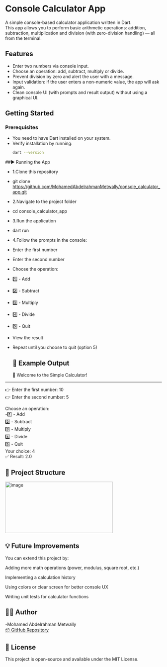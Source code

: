 # Console Calculator App

A simple console-based calculator application written in Dart.  
This app allows you to perform basic arithmetic operations: addition, subtraction, multiplication and division (with zero-division handling) — all from the terminal.

## Features

- Enter two numbers via console input.  
- Choose an operation: add, subtract, multiply or divide.  
- Prevent division by zero and alert the user with a message.  
- Input validation: if the user enters a non-numeric value, the app will ask again.  
- Clean console UI (with prompts and result output) without using a graphical UI.

## Getting Started

### Prerequisites

- You need to have Dart installed on your system.  
- Verify installation by running:  
  ```bash
  dart --version

##▶️ Running the App
- 1.Clone this repository
- git clone https://github.com/MohamedAbdelrahmanMetwally/console_calculator_app.git
- 2.Navigate to the project folder
- cd console_calculator_app
- 3.Run the application
- dart run
- 4.Follow the prompts in the console:

- Enter the first number

- Enter the second number

- Choose the operation:
- 1️⃣ - Add
- 2️⃣ - Subtract
- 3️⃣ - Multiply
- 4️⃣ - Divide
- 5️⃣ - Quit
- View the result

- Repeat until you choose to quit (option 5)

  ## 🧩 Example Output
  📘 Welcome to the Simple Calculator!<br>
----------------------------------------
👉 Enter the first number: 10<br>
👉 Enter the second number: 5<br>

Choose an operation:<br>
-1️⃣ - Add<br>
2️⃣ - Subtract<br>
3️⃣ - Multiply<br>
4️⃣ - Divide<br>
5️⃣ - Quit<br>
Your choice: 4<br>
✅ Result: 2.0
## 📂 Project Structure
<img width="346" height="165" alt="image" src="https://github.com/user-attachments/assets/3425adf2-e3e2-4f3d-a66b-22812841e7cb" />


## 💡 Future Improvements

You can extend this project by:<br>

Adding more math operations (power, modulus, square root, etc.)<br>

Implementing a calculation history<br>

Using colors or clear screen for better console UX<br>

Writing unit tests for calculator functions<br>

## 👨‍💻 Author

-Mohamed Abdelrahman Metwally<br>
<a href="https://github.com/MohamedAbdelrahmanMetwally/console_calculator_app/tree/main">📦 GitHub Repository</a>
## 📜 License

This project is open-source and available under the MIT License.


